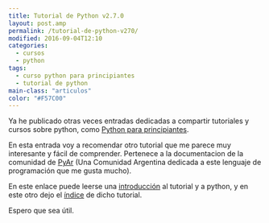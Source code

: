 ```yaml
---
title: Tutorial de Python v2.7.0
layout: post.amp
permalink: /tutorial-de-python-v270/
modified: 2016-09-04T12:10
categories:
  - cursos
  - python
tags:
  - curso python para principiantes
  - tutorial de python
main-class: "articulos"
color: "#F57C00"
---
```


Ya he publicado otras veces entradas dedicadas a compartir tutoriales y cursos sobre python, como [Python para principiantes][1].

En esta entrada voy a recomendar otro tutorial que me parece muy interesante y fácil de comprender. Pertenece a la documentacion de la comunidad de [PyAr][3] (Una Comunidad Argentina dedicada a este lenguaje de programación que me gusta mucho).

<!--ad-->

En este enlace puede leerse una <a target="_blank" href="http://docs.python.org.ar/tutorial/index.html">introducción</a> al tutorial y a python, y en este otro dejo el <a target="_blank" href="http://docs.python.org.ar/tutorial/contenido.html">índice</a> de dicho tutorial.

Espero que sea útil.

 [1]: /python-para-principiantes/
 [3]: http://python.org.ar/pyar/
